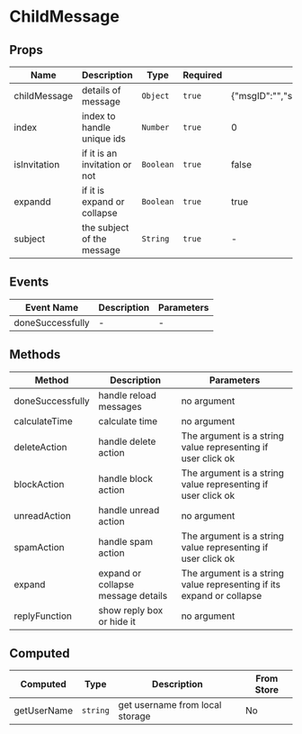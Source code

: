 # ChildMessage

## Props

<!-- @vuese:ChildMessage:props:start -->
|Name|Description|Type|Required|Default|
|---|---|---|---|---|
|childMessage|details of message|`Object`|`true`|{"msgID":"","senderUsername":"","text":"","receiverUsername":"","sendAt":"","subredditName":"","isSenderUser":"","isReceiverUser":""}|
|index|index to handle unique ids|`Number`|`true`|0|
|isInvitation|if it is an invitation or not|`Boolean`|`true`|false|
|expandd|if it is expand or collapse|`Boolean`|`true`|true|
|subject|the subject of the message|`String`|`true`|-|

<!-- @vuese:ChildMessage:props:end -->


## Events

<!-- @vuese:ChildMessage:events:start -->
|Event Name|Description|Parameters|
|---|---|---|
|doneSuccessfully|-|-|

<!-- @vuese:ChildMessage:events:end -->


## Methods

<!-- @vuese:ChildMessage:methods:start -->
|Method|Description|Parameters|
|---|---|---|
|doneSuccessfully|handle reload messages|no argument|
|calculateTime|calculate time|no argument|
|deleteAction|handle delete action|The argument is a string value representing if user click ok|
|blockAction|handle block action|The argument is a string value representing if user click ok|
|unreadAction|handle unread action|no argument|
|spamAction|handle spam action|The argument is a string value representing if user click ok|
|expand|expand or collapse message details|The argument is a string value representing if its expand or collapse|
|replyFunction|show reply box or hide it|no argument|

<!-- @vuese:ChildMessage:methods:end -->


## Computed

<!-- @vuese:ChildMessage:computed:start -->
|Computed|Type|Description|From Store|
|---|---|---|---|
|getUserName|`string`|get username from local storage|No|

<!-- @vuese:ChildMessage:computed:end -->


